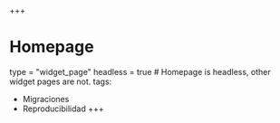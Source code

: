 +++
# Homepage
type = "widget_page"
headless = true  # Homepage is headless, other widget pages are not.
tags:
- Migraciones
- Reproducibilidad
+++
